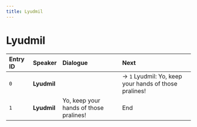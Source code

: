 ```yaml
---
title: Lyudmil
---
```


# Lyudmil


| Entry ID | Speaker | Dialogue | Next |
| :------- | :------ | :------- | :------------ |
| `0` | **Lyudmil** |  | → `1` Lyudmil: Yo, keep your hands of those pralines\! |
| `1` | **Lyudmil** | Yo, keep your hands of those pralines\! | End |

